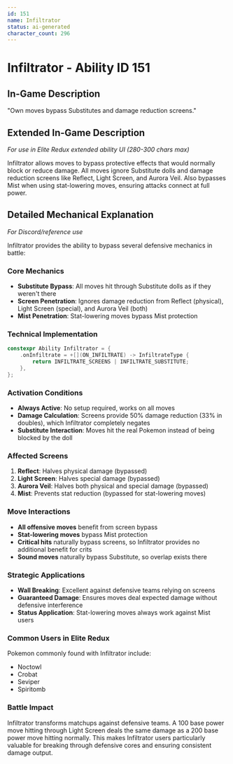 ```yaml
---
id: 151
name: Infiltrator
status: ai-generated
character_count: 296
---
```


# Infiltrator - Ability ID 151

## In-Game Description
"Own moves bypass Substitutes and damage reduction screens."

## Extended In-Game Description
*For use in Elite Redux extended ability UI (280-300 chars max)*

Infiltrator allows moves to bypass protective effects that would normally block or reduce damage. All moves ignore Substitute dolls and damage reduction screens like Reflect, Light Screen, and Aurora Veil. Also bypasses Mist when using stat-lowering moves, ensuring attacks connect at full power.

## Detailed Mechanical Explanation
*For Discord/reference use*

Infiltrator provides the ability to bypass several defensive mechanics in battle:

### Core Mechanics
- **Substitute Bypass**: All moves hit through Substitute dolls as if they weren't there
- **Screen Penetration**: Ignores damage reduction from Reflect (physical), Light Screen (special), and Aurora Veil (both)
- **Mist Penetration**: Stat-lowering moves bypass Mist protection

### Technical Implementation
```cpp
constexpr Ability Infiltrator = {
    .onInfiltrate = +[](ON_INFILTRATE) -> InfiltrateType { 
        return INFILTRATE_SCREENS | INFILTRATE_SUBSTITUTE; 
    },
};
```

### Activation Conditions
- **Always Active**: No setup required, works on all moves
- **Damage Calculation**: Screens provide 50% damage reduction (33% in doubles), which Infiltrator completely negates
- **Substitute Interaction**: Moves hit the real Pokemon instead of being blocked by the doll

### Affected Screens
1. **Reflect**: Halves physical damage (bypassed)
2. **Light Screen**: Halves special damage (bypassed) 
3. **Aurora Veil**: Halves both physical and special damage (bypassed)
4. **Mist**: Prevents stat reduction (bypassed for stat-lowering moves)

### Move Interactions
- **All offensive moves** benefit from screen bypass
- **Stat-lowering moves** bypass Mist protection
- **Critical hits** naturally bypass screens, so Infiltrator provides no additional benefit for crits
- **Sound moves** naturally bypass Substitute, so overlap exists there

### Strategic Applications
- **Wall Breaking**: Excellent against defensive teams relying on screens
- **Guaranteed Damage**: Ensures moves deal expected damage without defensive interference
- **Status Application**: Stat-lowering moves always work against Mist users

### Common Users in Elite Redux
Pokemon commonly found with Infiltrator include:
- Noctowl
- Crobat 
- Seviper
- Spiritomb

### Battle Impact
Infiltrator transforms matchups against defensive teams. A 100 base power move hitting through Light Screen deals the same damage as a 200 base power move hitting normally. This makes Infiltrator users particularly valuable for breaking through defensive cores and ensuring consistent damage output.